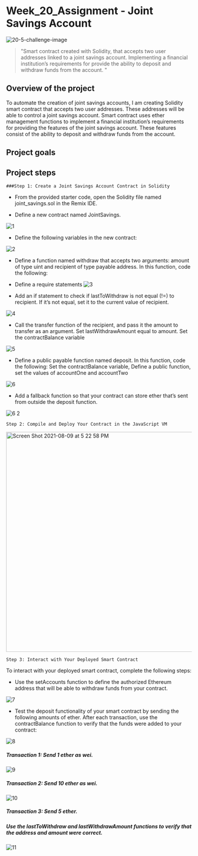 # Week_20_Assignment - Joint Savings Account

![20-5-challenge-image](https://user-images.githubusercontent.com/85688247/184112671-938570e8-8fab-4aa3-a61d-68a32387b312.png)

> "Smart contract created with Solidity, that accepts two user addresses linked to a joint savings account. Implementing a financial institution’s requirements for provide the ability to deposit and withdraw funds from the account.
"

## Overview of the project 

To automate the creation of joint savings accounts, I am creating Solidity smart contract that accepts two user addresses. These addresses will be able to control a joint savings account. Smart contract uses ether management functions to implement a financial institution’s requirements for providing the features of the joint savings account. These features consist of the ability to deposit and withdraw funds from the account.

## Project goals




## Project steps 

    ###Step 1: Create a Joint Savings Account Contract in Solidity
   

* From the provided starter code, open the Solidity file named joint_savings.sol in the Remix IDE.

* Define a new contract named JointSavings.

![1](https://user-images.githubusercontent.com/85688247/184113389-13f453b0-79e6-4254-b6cf-7f20b5b90fe2.png)

* Define the following variables in the new contract:


![2](https://user-images.githubusercontent.com/85688247/184113532-815b2655-f18e-42a5-882d-52a8ce169b31.png)


* Define a function named withdraw that accepts two arguments: amount of type uint and recipient of type payable address. In this function, code the following:




* Define a require statements
![3](https://user-images.githubusercontent.com/85688247/184113674-4f2cde83-b319-4aba-9da6-bd97bc4f0ecb.png)



* Add an if statement to check if lastToWithdraw is not equal (!=) to recipient. If it’s not equal, set it to the current value of recipient.

![4](https://user-images.githubusercontent.com/85688247/184113750-45216710-cc3f-4556-9cc9-3357e3e68d79.png)


* Call the transfer function of the recipient, and pass it the amount to transfer as an argument. Set lastWithdrawAmount equal to amount. Set the contractBalance variable 

![5](https://user-images.githubusercontent.com/85688247/184114607-dce65a92-74c0-4a31-ae3e-7e86ab91f445.png)


* Define a public payable function named deposit. In this function, code the following: Set the contractBalance variable, Define a public function, set the values of accountOne and accountTwo 

![6](https://user-images.githubusercontent.com/85688247/184114862-5343bd28-99ac-4a7a-a158-a605d54668fe.png)


* Add a fallback function so that your contract can store ether that’s sent from outside the deposit function.

![6 2](https://user-images.githubusercontent.com/85688247/184115112-3610c47f-1470-4b11-b861-dfebd3be1596.png)


    Step 2: Compile and Deploy Your Contract in the JavaScript VM
    
<img width="597" alt="Screen Shot 2021-08-09 at 5 22 58 PM" src="https://user-images.githubusercontent.com/80833988/128790262-e18c08a1-9bfc-43ce-b20e-dd377644a611.png">


    Step 3: Interact with Your Deployed Smart Contract

To interact with your deployed smart contract, complete the following steps:

* Use the setAccounts function to define the authorized Ethereum address that will be able to withdraw funds from your contract.

![7](https://user-images.githubusercontent.com/85688247/184115165-4b2eb7c5-1061-46f2-a5cc-0c5775a65068.png)


* Test the deposit functionality of your smart contract by sending the following amounts of ether. After each transaction, use the contractBalance function to verify that the funds were added to your contract:

![8](https://user-images.githubusercontent.com/85688247/184115221-ca8de606-6e9e-4178-bbb3-d85447c642f7.png)


##### Transaction 1: Send 1 ether as wei.
![9](https://user-images.githubusercontent.com/85688247/184115272-9406468a-15ab-4447-ba7f-8670f54f6a68.png)



##### Transaction 2: Send 10 ether as wei.

![10](https://user-images.githubusercontent.com/85688247/184115330-d0ffa2e4-b457-45ef-b183-4da9cb5eb3eb.png)

##### Transaction 3: Send 5 ether.








##### Use the lastToWithdraw and lastWithdrawAmount functions to verify that the address and amount were correct.


![11](https://user-images.githubusercontent.com/85688247/184115396-cbbf0b21-8f11-4a74-bde1-37dcecbc7cdd.png)
